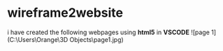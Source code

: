# wireframe2website
i have created the following webpages using **html5** in **VSCODE**
![page 1](C:\Users\Orange\3D Objects\page1.jpg)
